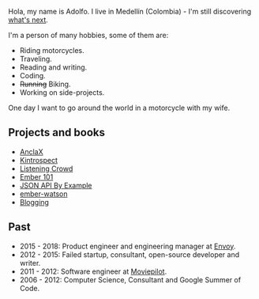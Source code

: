 Hola, my name is Adolfo. I live in Medellín (Colombia) - I'm still discovering [what's next](/blog/2018/05/23/whats-next/).

I'm a person of many hobbies, some of them are:

  - Riding motorcycles.
  - Traveling.
  - Reading and writing.
  - Coding.
  - ~~Running~~ Biking.
  - Working on side-projects.

One day I want to go around the world in a motorcycle with my wife.

## Projects and books

- [AnclaX](https://anclax.com/)
- [Kintrospect](https://kintrospect.com/)
- [Listening Crowd](https://github.com/abuiles/listening-crowd)
- [Ember 101](https://leanpub.com/ember-cli-101)
- [JSON API By Example](https://leanpub.com/json-api-by-example)
- [ember-watson](http://github.com/abuiles/ember-watson)
- [Blogging](articles)

## Past

- 2015 - 2018: Product engineer and engineering manager at [Envoy](https://envoy.com/).
- 2012 - 2015: Failed startup, consultant, open-source developer and writer.
- 2011 - 2012: Software engineer at [Moviepilot](https://moviepilot.com/).
- 2006 - 2012: Computer Science, Consultant and Google Summer of Code.
